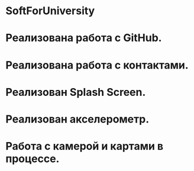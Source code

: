 # SoftForUniversity
# Реализована работа с GitHub.
# Реализована работа с контактами.
# Реализован Splash Screen.
# Реализован акселерометр.
# Работа с камерой и картами в процессе.
